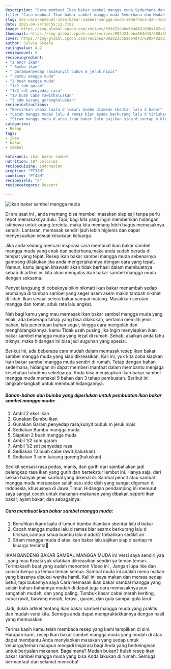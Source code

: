 ```yaml
---
description: "Cara membuat Ikan bakar sambel mangga muda Sederhana dan Mudah Dibuat"
title: "Cara membuat Ikan bakar sambel mangga muda Sederhana dan Mudah Dibuat"
slug: 555-cara-membuat-ikan-bakar-sambel-mangga-muda-sederhana-dan-mudah-dibuat
date: 2021-04-24T10:55:11.719Z
image: https://img-global.cpcdn.com/recipes/092d23cbba664d43/680x482cq70/ikan-bakar-sambel-mangga-muda-foto-resep-utama.jpg
thumbnail: https://img-global.cpcdn.com/recipes/092d23cbba664d43/680x482cq70/ikan-bakar-sambel-mangga-muda-foto-resep-utama.jpg
cover: https://img-global.cpcdn.com/recipes/092d23cbba664d43/680x482cq70/ikan-bakar-sambel-mangga-muda-foto-resep-utama.jpg
author: Sylvia Steele
ratingvalue: 4.2
reviewcount: 5
recipeingredient:
- "2 ekor ikan"
- " Bumbu ikan"
- " Garampenyedap rasakunyit bubuk m jeruk nipis"
- " Bumbu mangga muda"
- "2 buah mangga muda"
- "1/2 sdm garam"
- "1/2 sdt penyedap rasa"
- "10 buah cabe rawithaluskan"
- "3 sdm kacang gorenghaluskan"
recipeinstructions:
- "Bersihkan ikanx laalu d lumuri bumbu diamkan sbentar lalu d bakar"
- "Cacah mangga mudax lalu d ramas biar asamx berkurang lalu d tiriskan,campur smua bumbu lalu d aduk2 tmbahkan sedikit air"
- "Siram mangga muda d atas ikan bakar lalu sajikan siap d santap m kluarga tercinta🤗"
categories:
- Resep
tags:
- ikan
- bakar
- sambel

katakunci: ikan bakar sambel 
nutrition: 187 calories
recipecuisine: Indonesian
preptime: "PT38M"
cooktime: "PT43M"
recipeyield: "2"
recipecategory: Dessert

---
```



![Ikan bakar sambel mangga muda](https://img-global.cpcdn.com/recipes/092d23cbba664d43/680x482cq70/ikan-bakar-sambel-mangga-muda-foto-resep-utama.jpg)

Di era  saat ini , anda memang bisa membeli masakan siap saji tanpa perlu repot memasaknya dulu. Tapi, bagi kita yang ingin memberikan hidangan istimewa untuk orang tercinta, maka kita memang lebih bagus memasaknya sendiri. Lantaran, memasak sendiri jauh lebih higienis dan dapat menyesuaikan sesuai kesukaan keluarga.

Jika anda sedang mencari inspirasi cara membuat ikan bakar sambel mangga muda yang enak dan sederhana,maka anda sudah berada di tempat yang tepat. Resep ikan bakar sambel mangga muda  sebenarnya gampang dilakukan jika anda mengerjakannya dengan cara yang tepat. Namun, kamu jangan khawatir akan tidak berhasil dalam membuatnya 
sebab di artikel ini kita akan mengulas ikan bakar sambel mangga muda dengan seksama.  

Penyet langsung di cobeknya bikin nikmatt ikan bakar menambah sedap aromanya di tambah sambel yang seger asem asem makin tambah nikmat di lidah. Ikan sesuai selera bakar sampai matang. Masukkan serutan mangga dan tomat, aduk rata lalu angkat.

Nah bagi kamu yang mau memasak ikan bakar sambel mangga muda yang enak, ada beberapa tahap yang bisa dilakukan, pertama memilih jenis bahan, lalu penentuan bahan segar, hingga cara mengolah dan menghidangkannya. kamu Tidak usah pusing jika ingin menyiapkan ikan bakar sambel mangga muda yang lezat di rumah. Sebab, asalkan anda  tahu triknya, maka hidangan ini bisa jadi suguhan yang spesial.

Berikut ini, ada beberapa cara mudah dalam memasak resep ikan bakar sambel mangga muda yang siap dikreasikan. Kali ini, yuk kita coba siapkan ikan bakar sambel mangga muda sendiri di rumah. Tetap dengan bahan sederhana, hidangan ini dapat memberi manfaat dalam membantu menjaga kesehatan tubuhmu sekeluarga. Anda bisa menyiapkan Ikan bakar sambel mangga muda memakai 9 bahan dan 3 tahap pembuatan. Berikut ini langkah-langkah untuk membuat hidangannya.

<!--inarticleads1-->

##### Bahan-bahan dan bumbu yang diperlukan untuk pembuatan Ikan bakar sambel mangga muda:

1. Ambil 2 ekor ikan
1. Gunakan  Bumbu ikan
1. Gunakan  Garam,penyedap rasa,kunyit bubuk m jeruk nipis
1. Sediakan  Bumbu mangga muda
1. Siapkan 2 buah mangga muda
1. Ambil 1/2 sdm garam
1. Ambil 1/2 sdt penyedap rasa
1. Sediakan 10 buah cabe rawit(haluskan)
1. Sediakan 3 sdm kacang goreng(haluskan)


Sedikit sensasi rasa pedas, manis, dan gurih dari sambal akan jadi pelengkap rasa ikan yang gurih dan bertekstur lembut ini. Hanya saja, dari sekian banyak jenis sambal yang dikenal di. Sambal pencit atau sambal mangga muda merupakan salah satu side dish yang sangat digemari di Indonesia, khususnya di Jawa Timur. Hidangan pendamping ini menurut saya sangat cocok untuk makanan-makanan yang dibakar, seperti ikan bakar, ayam bakar, dan sebagainya. 

<!--inarticleads2-->

##### Cara membuat Ikan bakar sambel mangga muda:

1. Bersihkan ikanx laalu d lumuri bumbu diamkan sbentar lalu d bakar
1. Cacah mangga mudax lalu d ramas biar asamx berkurang lalu d tiriskan,campur smua bumbu lalu d aduk2 tmbahkan sedikit air
1. Siram mangga muda d atas ikan bakar lalu sajikan siap d santap m kluarga tercinta🤗


IKAN BANDENG BAKAR SAMBAL MANGGA MUDA ini Versi saya sendiri yaa , yang mau Kreasi yuk silahkan dikreasikan sendiri ya teman teman. Terimakasih buat yang sudah menonton Video ini , Jangan lupa like dan subscribenya ya teman teman semua. Sambal muda ini adalah menu makan yang biasanya disukai wanita hamil. Kali ini saya makan dan merasa sedap betul, tapi bukannya saya Cara memasak ikan bakar sambal mangga yang selain bahan-bahannya mudah di dapat juga cara memasaknya pun sangatlah mudah, dan yang paling. Tumbuk kasar cabai merah keriting, cabai rawit, bawang merah, terasi , garam, dan gula sampai gula larut. 

Jadi, itulah artikel tentang  ikan bakar sambel mangga muda  yang praktis dan mudah versi kita. Semoga anda dapat mempraktekkannya dengan hasil yang memuaskan. 

Terima kasih kamu telah membaca resep yang kami tampilkan di sini. Harapan kami, resep  Ikan bakar sambel mangga muda yang mudah di atas dapat membantu Anda menyiapkan masakan yang sedap untuk keluarga/teman maupun menjadi inspirasi bagi Anda yang berkeinginan untuk berjualan makanan. Bagaimana? Mudah bukan? Itulah resep ikan bakar sambel mangga muda yang bisa Anda lakukan di rumah. Semoga bermanfaat dan selamat mencoba!

